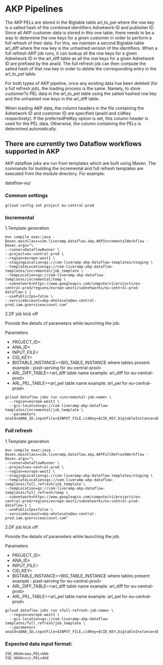 # AKP Pipelines
The AKP PELs are stored in the Bigtable table arl_to_pel where the row key is a salted hash of the combined identifiers Adnetwork ID and publisher ID. Since all AKP customer data is stored in this one table, there needs to be a way to determine the row keys for a given customer in order to perform a full refresh of their data. For this, we maintain a second Bigtable table arl_diff where the row key is the unhashed version of the identifiers. When a full refresh AKP job runs, it can lookup all the row keys for a given Adnetwork ID in the arl_diff table as all the row keys for a given Adnetwork ID are prefixed by the anaId. The full refresh job can then compute the salted hash of that row key in order to delete the corresponding entry in the arl_to_pel table. 

For both types of AKP pipeline, once any existing data has been deleted (for a full refresh job), the loading process is the same. Namely, to store customer?s PEL data in the arl_to_pel table using the salted hashed row key and the unhashed row keys in the arl_diff table.

When loading AKP data, the column headers in the file containing the Adnetwork ID and customer ID are specified (anaId and cidKey respectively). If the preferredPelKey option is set, this column header is used for the PEL data. Otherwise, the column containing the PELs is determined automatically. 

## There are currently two Dataflow workflows supported in AKP
AKP dataflow jobs are run from templates which are built using Maven. The commands for building the incremental and full refresh templates are executed from the module directory. For example: 

dataflow-eu/

### Common settings
`gcloud config set project eu-central-prod`

### Incremental
1.Template generation

```$xslt
mvn compile exec:java -Dexec.mainClass=com.liveramp.dataflow.akp.AKPIncrementalWorkflow -Dexec.args="\
--runner=DataflowRunner \
--project=eu-central-prod \
--region=europe-west1 \
--stagingLocation=gs://com-liveramp-akp-dataflow-templates/staging \
--templateLocation=gs://com-liveramp-akp-dataflow-templates/incremental/job_template \
--tempLocation=gs://com-liveramp-akp-dataflow-templates/incremental/temp \
--subnetwork=https://www.googleapis.com/compute/v1/projects/eu-central-prod/regions/europe-west1/subnetworks/eu-central-prod-dataflow-1 \
--usePublicIps=false \
--serviceAccount=akp-wholesale@eu-central-prod.iam.gserviceaccount.com"
```

2.DF job kick off 

Provide the details of parameters while launching the job.

Parameters
- PROJECT_ID=<project name where job needs to be run ideally eu-central-prod>
- ANA_ID=<ana id>
- INPUT_FILE=<path to file in gcs bucket>
- CID_KEY=<cid key>
- BIGTABLE_INSTANCE=<BIG_TABLE_INSTANCE where tables present example : pixel-serving for eu-central-prod> 
- ARL_DIFF_TABLE=<arl_diff table name example: arl_diff for eu-central-prod>
- ARL_PEL_TABLE=<arl_pel table name example: arl_pel for eu-central-prod>


```$xslt
gcloud dataflow jobs run <incremental-job-name> \
  --region=europe-west1 \
  --gcs-location=gs://com-liveramp-akp-dataflow-templates/incremental/job_template \
  --parameters anaId=$ANA_ID,inputFile=$INPUT_FILE,cidKey=$CID_KEY,bigtableInstance=$BIGTABLE_INSTANCE,arlDiffTable=$ARL_DIFF_TABLE,arlPelTable=$ARL_PEL_TABLE,projectId=$PROJECT_ID
```

### Full refresh
1.Template generation
```$xslt
mvn compile exec:java -Dexec.mainClass=com.liveramp.dataflow.akp.AKPFullRefreshWorkflow -Dexec.args="\
--runner=DataflowRunner \
--project=eu-central-prod \
--region=europe-west1 \
--stagingLocation=gs://com-liveramp-akp-dataflow-templates/staging \
--templateLocation=gs://com-liveramp-akp-dataflow-templates/full_refresh/job_template \
--tempLocation=gs://com-liveramp-akp-dataflow-templates/full_refresh/temp \
--subnetwork=https://www.googleapis.com/compute/v1/projects/eu-central-prod/regions/europe-west1/subnetworks/eu-central-prod-dataflow-1 \
--usePublicIps=false \
--serviceAccount=akp-wholesale@eu-central-prod.iam.gserviceaccount.com"
```

2.DF job kick off

Provide the details of parameters while launching the job.


Parameters
- PROJECT_ID=<project name where job needs to be run ideally eu-central-prod>
- ANA_ID=<ana id>
- INPUT_FILE=<path to file in gcs bucket>
- CID_KEY=<cid key>
- BIGTABLE_INSTANCE=<BIG_TABLE_INSTANCE where tables present example : pixel-serving for eu-central-prod>
- ARL_DIFF_TABLE=<arl_diff table name example: arl_diff for eu-central-prod>
- ARL_PEL_TABLE=<arl_pel table name example: arl_pel for eu-central-prod>


```$xslt
gcloud dataflow jobs run <full-refresh-job-name> \
  --region=europe-west1 \
  --gcs-location=gs://com-liveramp-akp-dataflow-templates/full_refresh/job_template \
  --parameters anaId=$ANA_ID,inputFile=$INPUT_FILE,cidKey=$CID_KEY,bigtableInstance=$BIGTABLE_INSTANCE,arlDiffTable=$ARL_DIFF_TABLE,arlPelTable=$ARL_PEL_TABLE,projectId=$PROJECT_ID
```


### Expected data input format:
```$xslt
ISE_HASH=aaa,PEL=bbb
ISE_HASH=ccc,PEL=ddd
```
